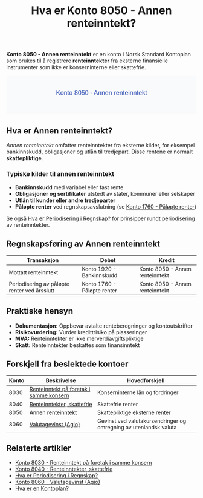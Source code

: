 ﻿---
title: "Hva er Konto 8050 - Annen renteinntekt?"
seoTitle: "Konto 8050 | Annen renteinntekt | Kontoplan"
description: "Konto 8050 brukes for skattepliktige renteinntekter fra eksterne kilder som bankinnskudd, obligasjoner og utlån. Lær bokføring, periodisering og typiske føringer."
summary: "Guide til konto 8050: annen renteinntekt, bokføring og periodisering."
---

**Konto 8050 - Annen renteinntekt** er en konto i Norsk Standard Kontoplan som brukes til å registrere **renteinntekter** fra eksterne finansielle instrumenter som ikke er konserninterne eller skattefrie.

![Illustrasjon av konto 8050 Annen renteinntekt](8050-annen-renteinntekt-image.svg)

## Hva er Annen renteinntekt?

*Annen renteinntekt* omfatter renteinntekter fra eksterne kilder, for eksempel bankinnskudd, obligasjoner og utlån til tredjepart. Disse rentene er normalt **skattepliktige**.

### Typiske kilder til annen renteinntekt
* **Bankinnskudd** med variabel eller fast rente
* **Obligasjoner og sertifikater** utstedt av stater, kommuner eller selskaper
* **Utlån til kunder eller andre tredjeparter**
* **Påløpte renter** ved regnskapsavslutning (se [Konto 1760 - Påløpte renter](/blogs/kontoplan/1760-palopte-renter "Konto 1760 - Påløpte renter: Regnskapsføring av påløpte renter"))

Se også [Hva er Periodisering i Regnskap?](/blogs/regnskap/hva-er-periodisering "Hva er Periodisering i Regnskap? Guide til periodisering av kostnader og inntekter") for prinsipper rundt periodisering av renteinntekter.

## Regnskapsføring av Annen renteinntekt

| Transaksjon                             | Debet                       | Kredit                           |
|-----------------------------------------|-----------------------------|----------------------------------|
| Mottatt renteinntekt                    | Konto 1920 - Bankinnskudd   | Konto 8050 - Annen renteinntekt  |
| Periodisering av påløpte renter ved årsslutt | Konto 1760 - Påløpte renter | Konto 8050 - Annen renteinntekt  |

## Praktiske hensyn

* **Dokumentasjon:** Oppbevar avtalte renteberegninger og kontoutskrifter
* **Risikovurdering:** Vurder kredittrisiko på plasseringer
* **MVA:** Renteinntekter er ikke merverdiavgiftspliktige
* **Skatt:** Renteinntekter beskattes som finansinntekt

## Forskjell fra beslektede kontoer

| Konto | Beskrivelse                                         | Hovedforskjell                |
|-------|-----------------------------------------------------|------------------------------|
| 8030  | [Renteinntekt på foretak i samme konsern](/blogs/kontoplan/8030-renteinntekt-pa-foretak-i-samme-konsern "Konto 8030 - Renteinntekt på foretak i samme konsern: Regnskapsføring av konserninterne renteinntekter") | Konserninterne lån og fordringer |
| 8040  | [Renteinntekter, skattefrie](/blogs/kontoplan/8040-renteinntekter-skattefrie "Konto 8040 - Renteinntekter, skattefrie: Regnskapsføring av skattefrie renteinntekter")     | Skattefrie renter             |
| 8050  | Annen renteinntekt                                  | Skattepliktige eksterne renter |
| 8060  | [Valutagevinst (Agio)](/blogs/kontoplan/8060-valutagevinst-agio "Konto 8060 - Valutagevinst (Agio): Guide til valutagevinst i norsk regnskap") | Gevinst ved valutakursendringer og omregning av utenlandsk valuta |

## Relaterte artikler

* [Konto 8030 - Renteinntekt på foretak i samme konsern](/blogs/kontoplan/8030-renteinntekt-pa-foretak-i-samme-konsern "Konto 8030 - Renteinntekt på foretak i samme konsern: Regnskapsføring av konserninterne renteinntekter")
* [Konto 8040 - Renteinntekter, skattefrie](/blogs/kontoplan/8040-renteinntekter-skattefrie "Konto 8040 - Renteinntekter, skattefrie: Regnskapsføring av skattefrie renteinntekter")
* [Hva er Periodisering i Regnskap?](/blogs/regnskap/hva-er-periodisering "Hva er Periodisering i Regnskap? Guide til periodisering av kostnader og inntekter")
* [Konto 8060 - Valutagevinst (Agio)](/blogs/kontoplan/8060-valutagevinst-agio "Konto 8060 - Valutagevinst (Agio): Guide til valutagevinst i norsk regnskap")
* [Hva er en Kontoplan?](/blogs/regnskap/hva-er-kontoplan "Hva er en Kontoplan? Komplett Guide til Kontoplaner i Norsk Regnskap")






